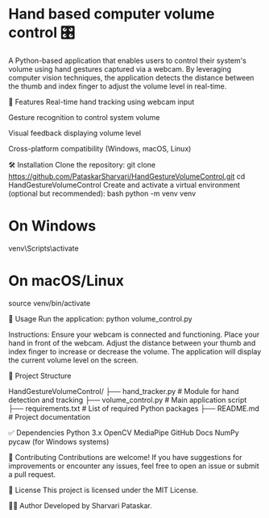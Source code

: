 # Hand based computer volume control 🎛️

A Python-based application that enables users to control their system's volume using hand gestures captured via a webcam. By leveraging computer vision techniques, the application detects the distance between the thumb and index finger to adjust the volume level in real-time.​

📌 Features
Real-time hand tracking using webcam input​

Gesture recognition to control system volume​

Visual feedback displaying volume level​

Cross-platform compatibility (Windows, macOS, Linux)​

🛠️ Installation
Clone the repository:
git clone https://github.com/PataskarSharvari/HandGestureVolumeControl.git
cd HandGestureVolumeControl
Create and activate a virtual environment (optional but recommended):
bash
python -m venv venv
# On Windows
venv\Scripts\activate
# On macOS/Linux
source venv/bin/activate


🚀 Usage
Run the application:
python volume_control.py

Instructions:
Ensure your webcam is connected and functioning.​
Place your hand in front of the webcam.​
Adjust the distance between your thumb and index finger to increase or decrease the volume.​
The application will display the current volume level on the screen.​

📂 Project Structure

HandGestureVolumeControl/
├── hand_tracker.py       # Module for hand detection and tracking
├── volume_control.py     # Main application script
├── requirements.txt      # List of required Python packages
├── README.md             # Project documentation


✅ Dependencies
Python 3.x​
OpenCV​
MediaPipe​
GitHub Docs
NumPy​
pycaw (for Windows systems)​


🤝 Contributing
Contributions are welcome! If you have suggestions for improvements or encounter any issues, feel free to open an issue or submit a pull request.​

📄 License
This project is licensed under the MIT License.​

🙋‍♀️ Author
Developed by Sharvari Pataskar.
